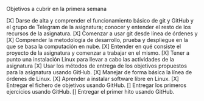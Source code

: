 Objetivos a cubrir en la primera semana

[X]    Darse de alta y comprender el funcionamiento básico de git y GitHub y el grupo de Telegram de la       asignatura; conocer y entender el resto de los recursos de la asignatura.
[X]    Comenzar a usar git desde línea de órdenes y
[X]    Comprender la metodología de desarrollo, prueba y despliegue en la que se basa la computación en nube.
[X]    Entender en qué consiste el proyecto de la asignatura y comenzar a trabajar en el mismo.
[X]    Tener a punto una instalación Linux para llevar a cabo las actividades de la asignatura
[X]    Usar los métodos de entrega de los objetivos propuestos para la asignatura usando GitHub.
[X]    Manejar de forma básica la línea de órdenes de Linux.
[X]    Aprender a instalar software libre en Linux.
[X]    Entregar el fichero de objetivos usando GitHub.
[]    Entregar los primeros ejercicios usando GitHub.
[]    Entregar el primer hito usando GitHub.
